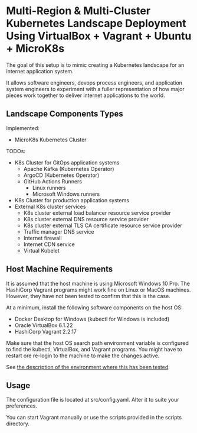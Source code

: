 # Multi-Region & Multi-Cluster Kubernetes Landscape Deployment Using VirtualBox + Vagrant + Ubuntu + MicroK8s

The goal of this setup is to mimic creating a Kubernetes landscape for an internet application system.

It allows software engineers, devops process engineers, and application system engineers to experiment with a fuller representation of how major pieces work together to deliver internet applications to the world.

## Landscape Components Types

Implemented:

* MicroK8s Kubernetes Cluster


TODOs:

* K8s Cluster for GitOps application systems
  * Apache Kafka (Kubernetes Operator)
  * ArgoCD (Kubernetes Operator)
  * GitHub Actions Runners
    * Linux runners
    * Microsoft Windows runners
* K8s Cluster for production application systems
* External K8s cluster services
  * K8s cluster external load balancer resource service provider
  * K8s cluster external DNS resource service provider
  * K8s cluster external TLS CA certificate resource service provider
  * Traffic manager DNS service 
  * Internet firewall
  * Internet CDN service
  * Virtual Kubelet


## Host Machine Requirements

It is assumed that the host machine is using Microsoft Windows 10 Pro.  The HashiCorp Vagrant programs might work fine on Linux or MacOS machines.  However, they have not been tested to confirm that this is the case.

At a minimum, install the following software components on the host OS:

* Docker Desktop for Windows (kubectl for Windows is included)
* Oracle VirtualBox 6.1.22
* HashiCorp Vagrant 2.2.17

Make sure that the host OS search path environment variable is configured to find the kubectl, VirtualBox, and Vagrant programs.  You might have to restart ore re-login to the machine to make the changes active.

See [the description of the environment where this has been tested](docs/environment-tested.md). 

## Usage

The configuration file is located at src/config.yaml.  Alter it to suite your preferences.

You can start Vagrant manually or use the scripts provided in the scripts directory.